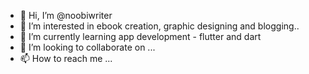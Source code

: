 - 👋 Hi, I’m @noobiwriter
- 👀 I’m interested in ebook creation, graphic designing and blogging..
- 🌱 I’m currently learning app development - flutter and dart
- 💞️ I’m looking to collaborate on ...
- 📫 How to reach me ...

<!---
noobiwriter/noobiwriter is a ✨ special ✨ repository because its `README.md` (this file) appears on your GitHub profile.
You can click the Preview link to take a look at your changes.
--->
